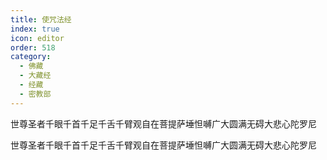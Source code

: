 ```yaml
---
title: 使咒法经
index: true
icon: editor
order: 518
category:
  - 佛藏
  - 大藏经
  - 经藏
  - 密教部
---
```


  世尊圣者千眼千首千足千舌千臂观自在菩提萨埵怛嚩广大圆满无碍大悲心陀罗尼  

世尊圣者千眼千首千足千舌千臂观自在菩提萨埵怛嚩广大圆满无碍大悲心陀罗尼  
